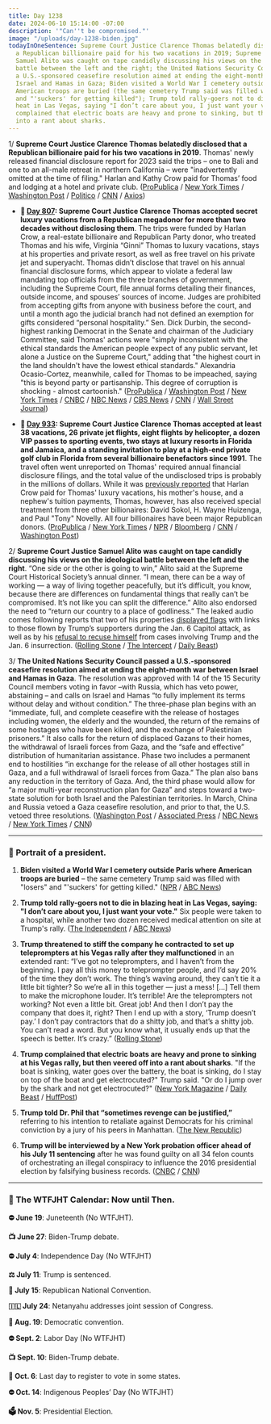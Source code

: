 ```yaml
---
title: Day 1238
date: 2024-06-10 15:14:00 -07:00
description: '"Can''t be compromised."'
image: "/uploads/day-1238-biden.jpg"
todayInOneSentence: Supreme Court Justice Clarence Thomas belatedly disclosed that
  a Republican billionaire paid for his two vacations in 2019; Supreme Court Justice
  Samuel Alito was caught on tape candidly discussing his views on the ideological
  battle between the left and the right; the United Nations Security Council passed
  a U.S.-sponsored ceasefire resolution aimed at ending the eight-month war between
  Israel and Hamas in Gaza; Biden visited a World War I cemetery outside Paris where
  American troops are buried (the same cemetery Trump said was filled with "losers"
  and "'suckers' for getting killed"); Trump told rally-goers not to die in blazing
  heat in Las Vegas, saying "I don’t care about you, I just want your vote"; and Trump
  complained that electric boats are heavy and prone to sinking, but then veered off
  into a rant about sharks.
---
```


1/ **Supreme Court Justice Clarence Thomas belatedly disclosed that a Republican billionaire paid for his two vacations in 2019**. Thomas' newly released financial disclosure report for 2023 said the trips – one to Bali and one to an all-male retreat in northern California – were "inadvertently omitted at the time of filing." Harlan and Kathy Crow paid for Thomas’ food and lodging at a hotel and private club. ([ProPublica](https://www.propublica.org/article/clarence-thomas-gift-disclosures-harlan-crow) / [New York Times](https://www.nytimes.com/2024/06/07/us/supreme-court-disclosures-gifts.html) / [Washington Post](https://www.washingtonpost.com/politics/2024/06/07/supreme-court-financial-disclosures-gifts-thomas/) / [Politico](https://www.politico.com/news/2024/06/07/supreme-court-clarence-thomas-financial-disclosures-00162311) / [CNN](https://www.cnn.com/2024/06/07/politics/clarence-thomas-harlan-crow-bali/index.html) / [Axios](https://www.axios.com/2024/06/07/scotus-2023-financial-disclosure-clarence-thomas-harlan-crow))

* **📌 [Day 807](https://whatthefuckjusthappenedtoday.com/2023/04/06/day-807/#1-supreme-court-justice-clarence-tho): Supreme Court Justice Clarence Thomas accepted secret luxury vacations from a Republican megadonor for more than two decades without disclosing them**. The trips were funded by Harlan Crow, a real-estate billionaire and Republican Party donor, who treated Thomas and his wife, Virginia “Ginni” Thomas to luxury vacations, stays at his properties and private resort, as well as free travel on his private jet and superyacht. Thomas didn’t disclose that travel on his annual financial disclosure forms, which appear to violate a federal law mandating top officials from the three branches of government, including the Supreme Court, file annual forms detailing their finances, outside income, and spouses’ sources of income. Judges are prohibited from accepting gifts from anyone with business before the court, and until a month ago the judicial branch had not defined an exemption for gifts considered “personal hospitality.” Sen. Dick Durbin, the second-highest ranking Democrat in the Senate and chairman of the Judiciary Committee, said Thomas' actions were "simply inconsistent with the ethical standards the American people expect of any public servant, let alone a Justice on the Supreme Court," adding that "the highest court in the land shouldn't have the lowest ethical standards." Alexandria Ocasio-Cortez, meanwhile, called for Thomas to be impeached, saying "this is beyond party or partisanship. This degree of corruption is shocking - almost cartoonish." ([ProPublica](https://www.propublica.org/article/clarence-thomas-scotus-undisclosed-luxury-travel-gifts-crow) / [Washington Post](https://www.washingtonpost.com/politics/2023/04/06/clarence-thomas-trips-republican-donor/) / [New York Times](https://www.nytimes.com/2023/04/06/us/politics/clarence-thomas-luxury-trips-ethics.html?action=click&module=Well&pgtype=Homepage&section=US%20News) / [CNBC](https://www.cnbc.com/2023/04/06/clarence-thomas-took-gop-megadonor-harlan-crow-secret-luxury-trips-report.html) / [NBC News](https://www.nbcnews.com/politics/supreme-court/supreme-court-justices-clarence-thomas-are-ethics-police-rcna78520) / [CBS News](https://www.cbsnews.com/news/clarence-thomas-propublica-supreme-court-trips-harlan-crow-code-of-conduct-ethics/) / [CNN](https://www.cnn.com/2023/04/06/politics/clarence-thomas-harlan-crow-supreme-court-pro-publica/) / [Wall Street Journal](https://www.wsj.com/articles/clarence-thomass-vacations-prompt-calls-for-stronger-ethics-rules-for-supreme-court-db33a144?mod=djemalertNEWS))

* **📌 [Day 933](https://whatthefuckjusthappenedtoday.com/2023/08/10/day-933/#1-supreme-court-justice-clarence-tho): Supreme Court Justice Clarence Thomas accepted at least 38 vacations, 26 private jet flights, eight flights by helicopter, a dozen VIP passes to sporting events, two stays at luxury resorts in Florida and Jamaica, and a standing invitation to play at a high-end private golf club in Florida from several billionaire benefactors since 1991**. The travel often went unreported on Thomas' required annual financial disclosure filings, and the total value of the undisclosed trips is probably in the millions of dollars. While it was [previously reported](https://whatthefuckjusthappenedtoday.com/2023/04/06/day-807/#1-supreme-court-justice-clarence-tho) that Harlan Crow paid for Thomas' luxury vacations, his mother's house, and a nephew's tuition payments, Thomas, however, has also received special treatment from three other billionaires: David Sokol, H. Wayne Huizenga, and Paul "Tony" Novelly. All four billionaires have been major Republican donors. ([ProPublica](https://www.propublica.org/article/clarence-thomas-other-billionaires-sokol-huizenga-novelly-supreme-court) / [New York Times](https://www.nytimes.com/2023/07/09/us/clarence-thomas-horatio-alger-association.html) / [NPR](https://www.npr.org/2023/08/10/1193162713/clarence-thomas-supreme-court-gifts-disclosure) / [Bloomberg](https://www.bloomberg.com/news/articles/2023-08-10/thomas-s-rich-pals-gave-justice-even-more-propublica-reports?sref=MIBMEEoj) / [CNN](https://www.cnn.com/2023/08/10/politics/clarence-thomas-gifts-hospitality-propublica-report/index.html) / [Washington Post](https://www.washingtonpost.com/politics/2023/08/10/more-revelations-emerge-about-billionaires-gifts-clarence-thomas/))

2/ **Supreme Court Justice Samuel Alito was caught on tape candidly discussing his views on the ideological battle between the left and the right**. “One side or the other is going to win,” Alito said at the Supreme Court Historical Society’s annual dinner. “I mean, there can be a way of working — a way of living together peacefully, but it’s difficult, you know, because there are differences on fundamental things that really can’t be compromised. It’s not like you can split the difference.” Alito also endorsed the need to “return our country to a place of godliness.” The leaked audio comes following reports that two of his properties [displayed flags](https://whatthefuckjusthappenedtoday.com/2024/05/23/day-1220/#2-a-second-flag-carried-by-rioters-o) with links to those flown by Trump’s supporters during the Jan. 6 Capitol attack, as well as by his [refusal to recuse himself](https://whatthefuckjusthappenedtoday.com/2024/05/29/day-1226/#1-supreme-court-justice-samuel-alito) from cases involving Trump and the Jan. 6 insurrection. ([Rolling Stone](https://www.rollingstone.com/politics/politics-features/samuel-alito-supreme-court-justice-recording-tape-battle-1235036470/) / [The Intercept](https://theintercept.com/2024/06/10/deconstructed-supreme-court-samuel-alito-secret-audio/) / [Daily Beast](https://www.thedailybeast.com/justice-samuel-alito-gets-remarkably-candid-in-secret-audio-recording))

3/ **The United Nations Security Council passed a U.S.-sponsored ceasefire resolution aimed at ending the eight-month war between Israel and Hamas in Gaza**. The resolution was approved with 14 of the 15 Security Council members voting in favor –with Russia, which has veto power, abstaining – and calls on Israel and Hamas “to fully implement its terms without delay and without condition.” The three-phase plan begins with an “immediate, full, and complete ceasefire with the release of hostages including women, the elderly and the wounded, the return of the remains of some hostages who have been killed, and the exchange of Palestinian prisoners.” It also calls for the return of displaced Gazans to their homes, the withdrawal of Israeli forces from Gaza, and the “safe and effective” distribution of humanitarian assistance. Phase two includes a permanent end to hostilities “in exchange for the release of all other hostages still in Gaza, and a full withdrawal of Israeli forces from Gaza.” The plan also bans any reduction in the territory of Gaza. And, the third phase would allow for “a major multi-year reconstruction plan for Gaza” and steps toward a two-state solution for both Israel and the Palestinian territories. In March, China and Russia vetoed a Gaza ceasefire resolution, and prior to that, the U.S. vetoed three resolutions. ([Washington Post](https://www.washingtonpost.com/national-security/2024/06/10/unsc-israel-gaza-ceasefire-resolution/) / [Associated Press](https://apnews.com/article/un-us-security-council-israel-hamas-ceasefire-834734f606a5245cc46a2487a70ae3fa) / [NBC News](https://www.nbcnews.com/news/us-news/us-calls-un-security-council-vote-cease-fire-proposal-gaza-rcna156373) / [New York Times](https://www.nytimes.com/live/2024/06/10/world/israel-gaza-war-hamas) / [CNN](https://edition.cnn.com/middleeast/live-news/israel-hamas-war-gaza-news-06-10-24/h_66336896aa6a78aff16d359826d53fad))

---

### 👑 Portrait of a president.

1. **Biden visited a World War I cemetery outside Paris where American troops are buried** – the same cemetery Trump said was filled with "losers" and "'suckers' for getting killed." ([NPR](https://www.npr.org/2024/06/09/nx-s1-4993699/biden-trump-aisne-marne-cemetery-losers-suckers) / [ABC News](https://abcnews.go.com/Politics/biden-stop-wwi-cemetery-france-honor-american-troops/story?id=110964107))

2. **Trump told rally-goers not to die in blazing heat in Las Vegas, saying: "I don’t care about you, I just want your vote."** Six people were taken to a hospital, while another two dozen received medical attention on site at Trump's rally. ([The Independent](https://www.independent.co.uk/news/world/americas/us-politics/trump-voters-heat-las-vegas-b2559547.html) / [ABC News](https://abcnews.go.com/Politics/scorching-heat-trump-rally-las-vegas-sends-6/story?id=110974299))

3. **Trump threatened to stiff the company he contracted to set up teleprompters at his Vegas rally after they malfunctioned** in an extended rant: “I’ve got no teleprompters, and I haven’t from the beginning. I pay all this money to teleprompter people, and I’d say 20% of the time they don’t work. The thing’s waving around, they can’t tie it a little bit tighter? So we’re all in this together — just a mess! \[...\] Tell them to make the microphone louder. It’s terrible! Are the teleprompters not working? Not even a little bit. Great job! And then I don’t pay the company that does it, right? Then I end up with a story, ‘Trump doesn’t pay.’ I don’t pay contractors that do a shitty job, and that’s a shitty job. You can’t read a word. But you know what, it usually ends up that the speech is better. It’s crazy.” ([Rolling Stone](https://www.rollingstone.com/politics/politics-news/unscripted-trump-broken-teleprompters-stiff-contractors-1235036263/))

4. **Trump complained that electric boats are heavy and prone to sinking at his Vegas rally, but then veered off into a rant about sharks**. "If the boat is sinking, water goes over the battery, the boat is sinking, do I stay on top of the boat and get electrocuted?" Trump said. "Or do I jump over by the shark and not get electrocuted?" ([New York Magazine](https://nymag.com/intelligencer/2024/06/trump-reveals-hed-rather-die-by-electrocution-than-by-shark.html) / [Daily Beast](https://www.thedailybeast.com/trumps-shark-phobia-re-emerges-during-meandering-rant-at-las-vegas-campaign-rally) / [HuffPost](https://www.huffpost.com/entry/donald-trump-sharks-boats_n_666665d0e4b02fc48bf39e10))

5. **Trump told Dr. Phil that “sometimes revenge can be justified,”** referring to his intention to retaliate against Democrats for his criminal conviction by a jury of his peers in Manhattan. ([The New Republic](https://newrepublic.com/article/182480/trump-dr-phil-hannity-bizarre-moments-alarm))

6. **Trump will be interviewed by a New York probation officer ahead of his July 11 sentencing** after he was found guilty on all 34 felon counts of orchestrating an illegal conspiracy to influence the 2016 presidential election by falsifying business records. ([CNBC](https://www.cnbc.com/2024/06/10/trump-probation-interview-hush-money-trial-verdict.html) / [CNN](https://www.cnn.com/2024/06/09/politics/trump-probation-interview-hush-money/index.html))

---
### 📅 The WTFJHT Calendar: Now until Then. 

**⛔️ June 19**: Juneteenth (No WTFJHT). 

**📺 June 27**: Biden-Trump debate.

**⛔️ July 4**: Independence Day (No WTFJHT)

**⚖️ July 11**: Trump is sentenced.

**🐘 July 15**: Republican National Convention.

**🇮🇱 July 24**: Netanyahu addresses joint session of Congress.

**🫏 Aug. 19**: Democratic convention.

**⛔️ Sept. 2**: Labor Day (No WTFJHT)

**📺 Sept. 10**: Biden-Trump debate.

**📆 Oct. 6**: Last day to register to vote in some states. 

**⛔️ Oct. 14**: Indigenous Peoples’ Day (No WTFJHT)

**🗳️ Nov. 5**: Presidential Election.